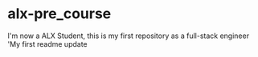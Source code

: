 # alx-pre_course
I'm now a ALX Student, this is my first repository as a full-stack engineer
'My first readme
update
